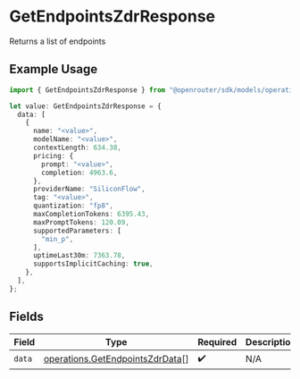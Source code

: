 # GetEndpointsZdrResponse

Returns a list of endpoints

## Example Usage

```typescript
import { GetEndpointsZdrResponse } from "@openrouter/sdk/models/operations";

let value: GetEndpointsZdrResponse = {
  data: [
    {
      name: "<value>",
      modelName: "<value>",
      contextLength: 634.38,
      pricing: {
        prompt: "<value>",
        completion: 4963.6,
      },
      providerName: "SiliconFlow",
      tag: "<value>",
      quantization: "fp8",
      maxCompletionTokens: 6395.43,
      maxPromptTokens: 120.09,
      supportedParameters: [
        "min_p",
      ],
      uptimeLast30m: 7363.78,
      supportsImplicitCaching: true,
    },
  ],
};
```

## Fields

| Field                                                                              | Type                                                                               | Required                                                                           | Description                                                                        |
| ---------------------------------------------------------------------------------- | ---------------------------------------------------------------------------------- | ---------------------------------------------------------------------------------- | ---------------------------------------------------------------------------------- |
| `data`                                                                             | [operations.GetEndpointsZdrData](../../models/operations/getendpointszdrdata.md)[] | :heavy_check_mark:                                                                 | N/A                                                                                |